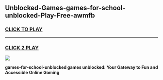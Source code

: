
## Unblocked-Games-games-for-school-unblocked-Play-Free-awmfb
<h3>
<a href="https://premium76.site?title=games-for-school-unblocked&ref=24M">CLICK TO PLAY</a></h3>
<hr>

<h3>
<a href="https://premium76.site?title=games-for-school-unblocked&ref=24M">CLICK 2 PLAY</a>
  
</h3>

<a href="https://premium76.site?title=games-for-school-unblocked&ref=24M"><img src="https://clearcache.store/games.png"></a>


**games-for-school-unblocked games unblocked: Your Gateway to Fun and Accessible Online Gaming**
